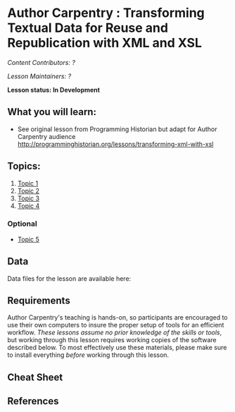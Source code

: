 Author Carpentry : Transforming Textual Data for Reuse and Republication with XML and XSL
=======

*Content Contributors: ?*

*Lesson Maintainers: ?*

**Lesson status: In Development**

## What you will learn:
- See original lesson from Programming Historian but adapt for Author Carpentry
  audience http://programminghistorian.org/lessons/transforming-xml-with-xsl

## Topics:

1. [Topic 1](00-getting-started.html)
2. [Topic 2](01-working-with-openrefine.html)
3. [Topic 3](02-scripts.html)
4. [Topic 4](03-save-export.html)

### Optional
- [Topic 5](04-services.html)

## Data

Data files for the lesson are available here: 

## Requirements

Author Carpentry's teaching is hands-on, so participants are encouraged to use
their own computers to insure the proper setup of tools for an efficient
workflow.
*These lessons assume no prior knowledge of the skills or tools*, but working
through this lesson requires working copies of the software described below.
To most effectively use these materials, please make sure to install everything
*before* working through this lesson. 

## Cheat Sheet

## References

                   
